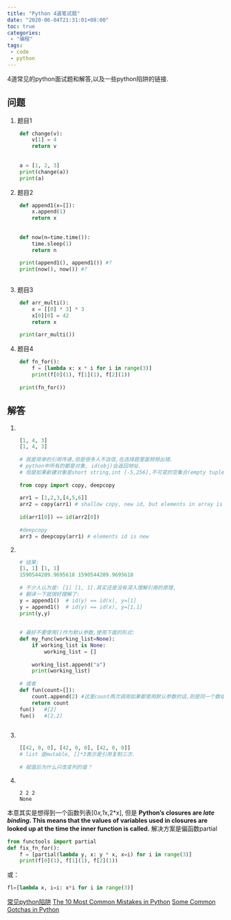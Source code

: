 ```yaml
---
title: "Python 4道笔试题"
date: "2020-06-04T21:31:01+08:00"
toc: true
categories:
 - "编程"
tags:
 - code
 - python
---
```

4道常见的python面试题和解答,以及一些python陷阱的链接.

## 问题

1. 题目1

```python 
    def change(v):
        v[1] = 4
        return v
        
        
    a = [1, 2, 3]
    print(change(a))
    print(a)    
```
<!--more-->

2. 题目2

```python
    def append1(x=[]):
        x.append(1)
        return x
        
        
    def now(n=time.time()):
        time.sleep(1)
        return n
        
    print(append1(), append1()) #?
    print(now(), now()) #?
    
```

3. 题目3

```python
    def arr_multi():
        x = [[0] * 3] * 3
        x[0][0] = 42
        return x
        
    print(arr_multi())
```

4. 题目4

```python
    def fn_for():
        f = [lambda x: x * i for i in range(3)]
        print(f[0](1), f[1](1), f[2](1))
        
    print(fn_for())
```

## 解答

1. 

```python
    [1, 4, 3]
    [1, 4, 3]
    
    # 就是简单的引用传递,但是很多人不自信,在选择题里面频频出错.
    # python中所有的都是对象, id(obj)会返回地址. 
    # 但是如果新建对象是short string,int [-5,256],不可变的空集合(empty tuples) 等情况不会真的创建新对象.
    
    from copy import copy, deepcopy
    
    arr1 = [1,2,3,[4,5,6]]
    arr2 = copy(arr1) # shallow copy, new id, but elements in array is same id
    
    id(arr1[0]) == id(arr2[0]) 
    
    #deepcopy
    arr3 = deepcopy(arr1) # elements id is new 

```

2.

```python
    # 结果:
    [1, 1] [1, 1]
    1590544209.9695618 1590544209.9695618
    
    # 不少人认为是: [1] [1, 1].其实还是没有深入理解引用的原理,
    # 翻译一下就很好理解了:
    y = append1()  # id(y) == id(x), y=[1]
    y = append1()  # id(y) == id(x), y=[1,1]
    print(y,y)
    
    
    # 最好不要使用[]作为默认参数,使用下面的形式:
    def my_func(working_list=None):
        if working_list is None: 
            working_list = []
    
        working_list.append("a")
        print(working_list)
    
    # 或者
    def fun(count=[]):
        count.append(2) #这里count两次调用如果都使用默认参数的话,则是同一个数组,非常危险!
        return count
    fun()   #[2]
    fun()   #[2,2]
   

```

3.
```py
    [[42, 0, 0], [42, 0, 0], [42, 0, 0]]
    # list 是mutable, []*3表示是引用复制三次.
    
    # 赋值后为什么只改变列的值？

```
4. 

```text
    2 2 2
    None
```

本意其实是想得到一个函数列表[0*x,1*x,2*x],
但是 **Python’s closures are *late binding*. This means that the values of variables used in closures are looked up at the time the inner function is called.**
解决方案是偏函数partial

```python
from functools import partial
def fix_fn_for():
    f = [partial(lambda y, x: y * x, x=i) for i in range(3)]
    print(f[0](1), f[1](1), f[2](1))
```
或：

```python
fl=[lambda x, i=i: x*i for i in range(3)]
```

[常见python陷阱](https://docs.python-guide.org/writing/gotchas/)
[The 10 Most Common Mistakes in Python](https://www.toptal.com/python/top-10-mistakes-that-python-programmers-make)
[Some Common Gotchas in Python](https://8thlight.com/blog/shibani-mookerjee/2019/05/07/some-common-gotchas-in-python.html)